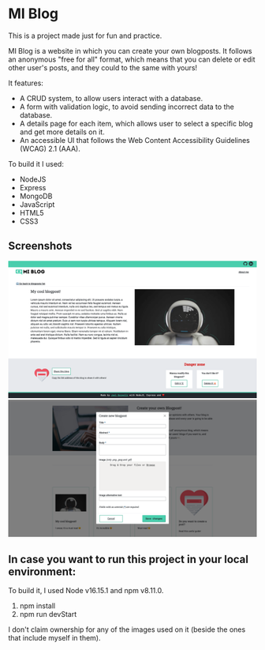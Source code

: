 # MI Blog
This is a project made just for fun and practice.

MI Blog is a website in which you can create your own blogposts. It follows an anonymous "free for all" format, which means that you can delete or edit other user's posts, and they could to the same with yours! 

It features:
* A CRUD system, to allow users interact with a database.
* A form with validation logic, to avoid sending incorrect data to the database. 
* A details page for each item, which allows user to select a specific blog and get more details on it.
* An accessible UI that follows the Web Content Accessibility Guidelines (WCAG) 2.1 (AAA).

To build it I used:
* NodeJS
* Express 
* MongoDB 
* JavaScript
* HTML5
* CSS3

## Screenshots
![Screenshot of M.I. Blog 1 of 2. Showing how a blogpost, with a lorem ipsum body and a placeholder image.](./public/assets/screenshot1.png)
![Screenshot of M.I. Blog 2 of 2. Showing the form modal users would fill to create a new blogpost.](./public/assets/screenshot2.png)

## In case you want to run this project in your local environment:
To build it, I used Node v16.15.1 and npm v8.11.0. 

1. npm install 
2. npm run devStart 

I don't claim ownership for any of the images used on it (beside the ones that include myself in them).

